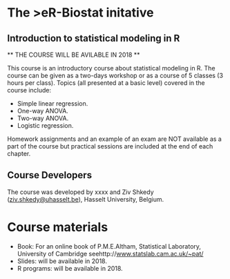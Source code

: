 # The >eR-Biostat initative
## Introduction to statistical modeling in R 
** THE COURSE WILL BE AVILABLE IN 2018 **

This course is an introductory course about statistical modeling in R. The course can be given as a  two-days workshop or as a course of 5 classes (3 hours per class).
Topics (all presented at a basic level) covered in the course include:

* Simple linear regression.
* One-way ANOVA.
* Two-way ANOVA.
* Logistic regression.

Homework assignments and an example of an exam are NOT available as a part of the course but practical sessions are included at the end of each chapter.

## Course Developers
The course was developed by xxxx and Ziv Shkedy (ziv.shkedy@uhasselt.be), Hasselt University, Belgium.

# Course materials
* Book: For an online book of P.M.E.Altham, Statistical Laboratory, University of Cambridge seehttp://www.statslab.cam.ac.uk/~pat/
* Slides: will be available in 2018.
* R programs:  will be available in 2018.
